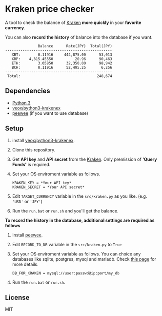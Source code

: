 # Kraken price checker

A tool to check the balance of [Kraken](https://www.kraken.com/) **more quickly** in your **favorite currency**.

You can also **record the history** of balance into the database if you want.


```
               Balance      Rate(JPY)  Total(JPY)
-------------------------------------------------
   XBT:        0.11916     444,875.00      53,013
   XRP:    4,315.45550          20.96      90,463
   ETH:        3.05850      32,350.00      98,942
   BCH:        0.11916      52,495.25       6,256
-------------------------------------------------
 Total:                                   248,674
```

## Dependencies
- [Python 3](https://www.python.org/downloads/)
- [veox/python3-krakenex](https://github.com/veox/python3-krakenex)
- [peewee](https://github.com/coleifer/peewee) (if you want to use database)

## Setup
1. install [veox/python3-krakenex](https://github.com/veox/python3-krakenex).

1. Clone this repository.

1. Get **API key** and **API secret** from the [Kraken](https://www.kraken.com/). Only premission of **'Query Funds'** is required.

1. Set your OS enviroment variable as follows.
    ```
    KRAKEN_KEY = *Your API key*
    KRAKEN_SECRET = *Your API secret*
    ```

1. Edit `TARGET_CURRENCY` variable in the `src/kraken.py` as you like. (e.g. `'USD'` or `'JPY'`)

1. Run the `run.bat` or `run.sh` and you'll get the balance.

**To record the history in the database, additional settings are required as follows**

1. Install [peewee](https://github.com/coleifer/peewee).

1. Edit `RECORD_TO_DB` variable in the `src/kraken.py` to `True`

1. Set your OS enviroment variable as follows. You can choice any databases like sqlite, postgres, mysql and mariadb. Check [this page](http://docs.peewee-orm.com/en/latest/peewee/database.html#connecting-using-a-database-url) for more details.
    ```
    DB_FOR_KRAKEN = mysql://user:passwd@ip:port/my_db
    ```
1. Run the `run.bat` or `run.sh`.

## License
MIT
